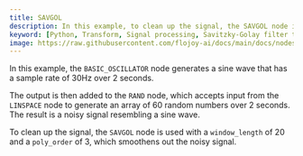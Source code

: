 ```yaml
---
title: SAVGOL
description: In this example, to clean up the signal, the SAVGOL node is used with a window_length of 20 and a poly_order of 3, which smoothens out the noisy signal.
keyword: [Python, Transform, Signal processing, Savitzky-Golay filter transformer, Signal processing in Python, Data smoothing with SavGol, Python filter calculations, Streamline data analysis, Signal processing transformations, Savitzky-Golay filter design, Python data manipulation, Accurate data insights, Data smoothing using SavGol]
image: https://raw.githubusercontent.com/flojoy-ai/docs/main/docs/nodes/TRANSFORMERS/SIGNAL_PROCESSING/SAVGOL/examples/EX1/output.jpeg
---
```


In this example, the `BASIC_OSCILLATOR` node generates a sine wave that has a sample rate of 30Hz over 2 seconds.

The output is then added to the `RAND` node, which accepts input from the `LINSPACE` node to generate an array of 60 random numbers over 2 seconds. The result is a noisy signal resembling a sine wave.

To clean up the signal, the `SAVGOL` node is used with a `window_length` of 20 and a `poly_order` of 3, which smoothens out the noisy signal.